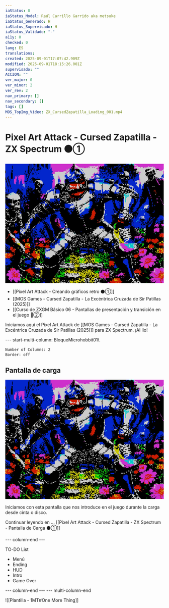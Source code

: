 ```yaml
---
iaStatus: 8
iaStatus_Model: Raúl Carrillo Garrido aka metsuke
iaStatus_Generado: H
iaStatus_Supervisado: H
iaStatus_Validado: "-"
a11y: 0
checked: 0
lang: ES
translations:
created: 2025-09-01T17:07:42.909Z
modified: 2025-09-01T18:15:26.001Z
supervisado: ""
ACCION: ""
ver_major: 0
ver_minor: 2
ver_rev: 2
nav_primary: []
nav_secondary: []
tags: []
MOS_TopImg_Video: ZX_CursedZapatilla_Loading_001.mp4
---
```

# Pixel Art Attack - Cursed Zapatilla - ZX Spectrum ⚫①

![El punto de partida en resolucion y colores reales de la pantalla de carga](PublicBrain/_resources/b85ed565d16525f912d382f516a9bf47_MD5.jpeg)

* [[Pixel Art Attack - Creando gráficos retro ⚫①]]
* [[MOS Games - Cursed Zapatilla - La Excéntrica Cruzada de Sir Patillas (2025)]]
* [[Curso de ZXGM Básico 06 - Pantallas de presentación y transición en el juego 🔴②]]

Iniciamos aquí el Pixel Art Attack de [[MOS Games - Cursed Zapatilla - La Excéntrica Cruzada de Sir Patillas (2025)]] para ZX Spectrum. ¡Al lio!

--- start-multi-column: BloqueMicrohobbit01\
```column-settings  
Number of Columns: 2
Border: off
```
## Pantalla de carga

![El punto de partida en resolucion y colores reales de la pantalla de carga](PublicBrain/_resources/b85ed565d16525f912d382f516a9bf47_MD5.jpeg)

Iniciamos con esta pantalla que nos introduce en el juego durante la carga desde cinta o disco.

Continuar leyendo en ... [[Pixel Art Attack - Cursed Zapatilla - ZX Spectrum - Pantalla de Carga ⚫①]]


 --- column-end ---

TO-DO List

* Menú
* Ending
* HUD
* Intro
* Game Over

 --- column-end ---
--- multi-column-end



![[Plantilla - 1MT#One More Thing]]